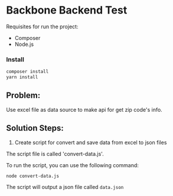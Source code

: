 # Backbone Backend Test

Requisites for run the project:

-   Composer
-   Node.js

### Install

```bash
composer install
yarn install
```

## Problem:

Use excel file as data source to make api for get zip code's info.

## Solution Steps:

1. Create script for convert and save data from excel to json files

The script file is called 'convert-data.js'.

To run the script, you can use the following command:

```
node convert-data.js
```

The script will output a json file called `data.json`
